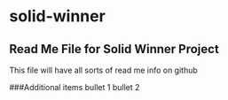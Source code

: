 # solid-winner

## Read Me File for Solid Winner Project
This file will have all sorts of read me info on github

###Additional items
bullet 1
bullet 2